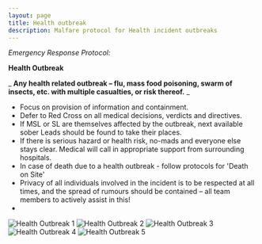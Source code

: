 ```yaml
---
layout: page
title: Health outbreak
description: Malfare protocol for Health incident outbreaks
---
```

_Emergency Response Protocol:_

**Health Outbreak**

_ **Any health related outbreak – flu, mass food poisoning, swarm of insects, etc. with multiple casualties, or risk thereof.** _

- Focus on provision of information and containment.
- Defer to Red Cross on all medical decisions, verdicts and directives.
- If MSL or SL are themselves affected by the outbreak, next available sober Leads should be found to take their places.
- If there is serious hazard or health risk, no-mads and everyone else stays clear. Medical will call in appropriate support from surrounding hospitals.
- In case of death due to a health outbreak - follow protocols for 'Death on Site'
- Privacy of all individuals involved in the incident is to be respected at all times, and the spread of rumours should be contained – all team members to actively assist in this!
- 

![Health Outbreak 1](img/ho-1.png "Health Outbreak 1") 
![Health Outbreak 2](img/ho-2.png "Health Outbreak 2") 
![Health Outbreak 3](img/ho-3.png "Health Outbreak 3") 
![Health Outbreak 4](img/ho-4.png "Health Outbreak 4") 
![Health Outbreak 5](img/ho-5.png "Health Outbreak 5") 
­­­
